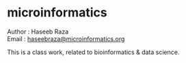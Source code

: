 # microinformatics
Author : Haseeb Raza <br>
Email : haseebraza@microinformatics.org

This is a class work, related to bioinformatics &amp; data science.

